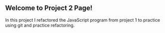## Welcome to Project 2 Page! 

In this project I refactored the JavaScript program from project 1 to practice using git and practice refactoring.
